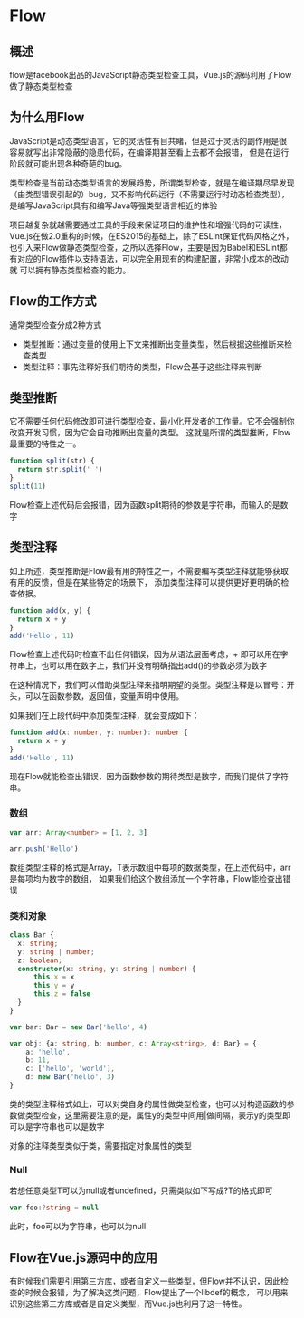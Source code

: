 # Flow
## 概述
flow是facebook出品的JavaScript静态类型检查工具，Vue.js的源码利用了Flow做了静态类型检查

## 为什么用Flow
JavaScript是动态类型语言，它的灵活性有目共睹，但是过于灵活的副作用是很容易就写出非常隐蔽的隐患代码，在编译期甚至看上去都不会报错，
但是在运行阶段就可能出现各种奇葩的bug。

类型检查是当前动态类型语言的发展趋势，所谓类型检查，就是在编译期尽早发现（由类型错误引起的）bug，又不影响代码运行（不需要运行时动态检查类型），
是编写JavaScript具有和编写Java等强类型语言相近的体验

项目越复杂就越需要通过工具的手段来保证项目的维护性和增强代码的可读性，Vue.js在做2.0重构的时候，在ES2015的基础上，除了ESLint保证代码风格之外，
也引入来Flow做静态类型检查，之所以选择Flow，主要是因为Babel和ESLint都有对应的Flow插件以支持语法，可以完全用现有的构建配置，非常小成本的改动就
可以拥有静态类型检查的能力。

## Flow的工作方式
通常类型检查分成2种方式

* 类型推断：通过变量的使用上下文来推断出变量类型，然后根据这些推断来检查类型
* 类型注释：事先注释好我们期待的类型，Flow会基于这些注释来判断

## 类型推断
它不需要任何代码修改即可进行类型检查，最小化开发者的工作量。它不会强制你改变开发习惯，因为它会自动推断出变量的类型。
这就是所谓的类型推断，Flow最重要的特性之一。

```js
function split(str) {
  return str.split(' ')
}
split(11)
```

Flow检查上述代码后会报错，因为函数split期待的参数是字符串，而输入的是数字

## 类型注释
如上所述，类型推断是Flow最有用的特性之一，不需要编写类型注释就能够获取有用的反馈，但是在某些特定的场景下，
添加类型注释可以提供更好更明确的检查依据。

```js
function add(x, y) {
  return x + y
}
add('Hello', 11)
```

Flow检查上述代码时检查不出任何错误，因为从语法层面考虑，+ 即可以用在字符串上，也可以用在数字上，我们并没有明确指出add()的参数必须为数字

在这种情况下，我们可以借助类型注释来指明期望的类型。类型注释是以冒号：开头，可以在函数参数，返回值，变量声明中使用。

如果我们在上段代码中添加类型注释，就会变成如下：
```typescript
function add(x: number, y: number): number {
  return x + y
}
add('Hello', 11)
```
现在Flow就能检查出错误，因为函数参数的期待类型是数字，而我们提供了字符串。

### 数组
```typescript
var arr: Array<number> = [1, 2, 3]

arr.push('Hello')
```
数组类型注释的格式是Array<T>，T表示数组中每项的数据类型，在上述代码中，arr是每项均为数字的数组，
如果我们给这个数组添加一个字符串，Flow能检查出错误

### 类和对象
```typescript
class Bar {
  x: string;
  y: string | number;
  z: boolean;
  constructor(x: string, y: string | number) {
      this.x = x
      this.y = y
      this.z = false
  }
}

var bar: Bar = new Bar('hello', 4)

var obj: {a: string, b: number, c: Array<string>, d: Bar} = {
    a: 'hello',
    b: 11,
    c: ['hello', 'world'],
    d: new Bar('hello', 3)
}
```
类的类型注释格式如上，可以对类自身的属性做类型检查，也可以对构造函数的参数做类型检查，这里需要注意的是，属性y的类型中间用|做间隔，表示y的类型即可以是字符串也可以是数字

对象的注释类型类似于类，需要指定对象属性的类型

### Null
若想任意类型T可以为null或者undefined，只需类似如下写成?T的格式即可
```typescript
var foo:?string = null
```
此时，foo可以为字符串，也可以为null

## Flow在Vue.js源码中的应用
有时候我们需要引用第三方库，或者自定义一些类型，但Flow并不认识，因此检查的时候会报错，为了解决这类问题，Flow提出了一个libdef的概念，
可以用来识别这些第三方库或者是自定义类型，而Vue.js也利用了这一特性。
